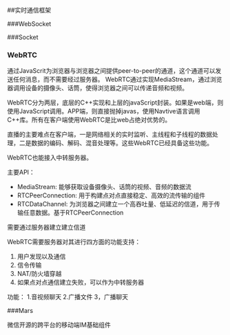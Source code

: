 ##实时通信框架

###WebSocket

###Socket

### WebRTC

通过JavaScrit为浏览器与浏览器之间提供peer-to-peer的通道，这个通道可以发送任何消息，而不需要经过服务器。
WebRTC通过实现MediaStream，通过浏览器调用设备的摄像头、话筒，使得浏览器之间可以传递音频和视频。

WebRTC分为两层，底层的C++实现和上层的javaScript封装。如果是web端，则使用JavaScript调用。APP端，则直接抛掉javas，使用Navtive语言调用C++库。所有在客户端使用WebRTC是比web占绝对优势的。

直播的主要难点在客户端，一是网络相关的实时监听、主线程和子线程的数据处理，二是数据的编码、解码、混音处理等。这些WebRTC已经具备这些功能。

WebRTC也能接入中转服务器。

主要API：

- MediaStream: 能够获取设备摄像头、话筒的视频、音频的数据流
- RTCPeerConnection: 用于构建点对点直接稳定、高效的流传输的组件
- RTCDataChannel: 为浏览器之间建立一个高吞吐量、低延迟的信道，用于传输任意数据。基于RTCPeerConnection


需要通过服务器建立建立信道

WebRTC需要服务器对其进行四方面的功能支持：
1. 用户发现以及通信
2. 信令传输
3. NAT/防火墙穿越
4. 如果点对点通信建立失败，可以作为中转服务器

功能：
1.音视频聊天
2.广播文件
3，广播聊天


###Mars

微信开源的跨平台的移动端IM基础组件